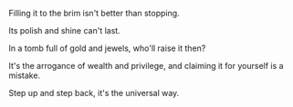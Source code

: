 Filling it to the brim
isn't better than stopping.

Its polish and shine
can't last.

In a tomb full of gold and jewels,
who'll raise it then?

It's the arrogance of wealth and privilege,
and claiming it for yourself is a mistake.

Step up and step back,
it's the universal way.
